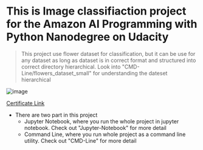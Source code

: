 # This is Image classifiaction project for the Amazon AI Programming with Python Nanodegree on Udacity
> This project use flower dataset for classification, but it can be use for any dataset as long as dataset is in correct format and structured into correct directory hierarchical. Look into "CMD-Line/flowers_dataset_small" for understanding the dateset hierarchical

![image](https://user-images.githubusercontent.com/91800813/234004940-2619b469-1e93-4b3b-893a-dfb54ac050a5.png)

[Certificate Link](https://drive.google.com/file/d/1NCuu7x-JIk7iJ8ZoSCSsGjbdZF3tAuyz/view?usp=share_link)

- There are two part in this project
  - Jupyter Notebook, where you run the whole project in jupyter notebook. Check out "Jupyter-Notebook" for more detail
  - Command Line, where you run whole project as a command line utility. Check out "CMD-Line" for more detail
